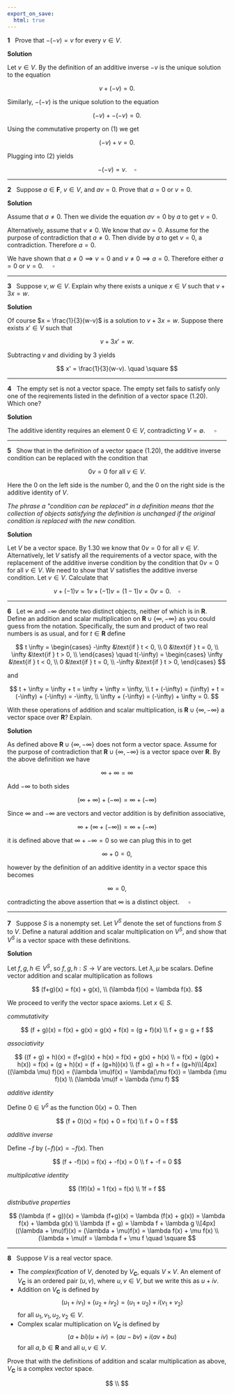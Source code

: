 ```yaml
---
export_on_save:
  html: true
---
```


<style>
.katex-display { overflow: auto hidden }
</style>

**1** &nbsp; Prove that $-(-v) = v$ for every $v \in V$.

**Solution**

Let $v \in V$. By the definition of an additive inverse $-v$ is the unique solution to the equation

$$
\tag{1} v + (-v) = 0.
$$

Similarly, $-(-v)$ is the unique solution to the equation

$$
\tag{2}(-v) + -(-v) = 0.
$$

Using the commutative property on $(1)$ we get

$$
(-v) + v = 0.
$$

Plugging into $(2)$ yields

$$
-(-v) = v. \quad \square
$$

---

**2** &nbsp; Suppose $a \in \mathbf{F}$, $v \in V$, and $av = 0$. Prove that $a = 0$ or $v = 0$.

**Solution**

Assume that $a \neq 0$. Then we divide the equation $av = 0$ by $a$ to get $v = 0$.

Alternatively, assume that $v \neq 0$. We know that $av = 0$. Assume for the purpose of contradiction that $a \neq 0$. Then divide by $a$ to get $v = 0$, a contradiction. Therefore $a = 0$.

We have shown that $a \neq 0 \implies v = 0$ and $v \neq 0 \implies a = 0$. Therefore either $a = 0$ or $v = 0$. $\quad \square$

---

**3** &nbsp; Suppose $v,w \in V$. Explain why there exists a unique $x \in V$ such that $v + 3x = w$.

**Solution**

Of course $x = \frac{1}{3}(w-v)$ is a solution to $v + 3x = w$. Suppose there exists $x' \in V$ such that

$$
v + 3x' = w.
$$

Subtracting $v$ and dividing by $3$ yields

$$
x' = \frac{1}{3}(w-v). \quad \square
$$

---

**4** &nbsp; The empty set is not a vector space. The empty set fails to satisfy only one of the reqirements listed in the definition of a vector space (1.20). Which one?

**Solution**

The additive identity requires an element $0 \in V$, contradicting $V = \emptyset$. $\quad \square$

---

**5** &nbsp; Show that in the definition of a vector space (1.20), the additive inverse condition can be replaced with the condition that

$$
0v = 0 \text{ for all } v \in V.
$$

Here the $0$ on the left side is the number $0$, and the $0$ on the right side is the additive identity of $V$.

_The phrase a "condition can be replaced" in a definition means that the collection of objects satisfying the definition is unchanged if the original condition is replaced with the new condition._

**Solution**

Let $V$ be a vector space. By 1.30 we know that $0v = 0$ for all $v \in V$.
Alternatively, let $V$ satisfy all the requirements of a vector space, with the replacement of the additive inverse condition by the condition that $0v = 0$ for all $v \in V$. We need to show that $V$ satisfies the additive inverse condition.
Let $v \in V$. Calculate that

$$
v + (-1)v = 1v + (-1)v = (1-1)v = 0v = 0. \quad \square
$$

---

**6** &nbsp; Let $\infty$ and $-\infty$ denote two distinct objects, neither of which is in $\mathbf{R}$. Define an addition and scalar multiplication on $\mathbf{R} \cup \{\infty, -\infty\}$ as you could guess from the notation. Specifically, the sum and product of two real numbers is as usual, and for $t \in \mathbf{R}$ define

$$
t \infty =
\begin{cases}
    -\infty &\text{if } t < 0, \\
    0 &\text{if } t = 0, \\
    \infty &\text{if } t > 0, \\
\end{cases}
\quad
t(-\infty) =
\begin{cases}
    \infty &\text{if } t < 0, \\
    0 &\text{if } t = 0, \\
    -\infty &\text{if } t > 0,
\end{cases}
$$

and

$$
t + \infty = \infty + t = \infty + \infty = \infty, \\
t + (-\infty) = (\infty) + t = (-\infty) + (-\infty) = -\infty, \\
\infty + (-\infty) = (-\infty) + \infty = 0.
$$

With these operations of addition and scalar multiplication, is $\mathbf{R} \cup \{\infty, -\infty\}$ a vector space over $\mathbf{R}$? Explain.

**Solution**

As defined above $\mathbf{R} \cup \{\infty, -\infty\}$ does not form a vector space.
Assume for the purpose of contradiction that $\mathbf{R} \cup \{\infty, -\infty\}$ is a vector space over $\mathbf{R}$.
By the above definition we have

$$
\infty + \infty = \infty
$$

Add $-\infty$ to both sides

$$
(\infty + \infty) + (-\infty) = \infty + (-\infty)
$$

Since $\infty$ and $-\infty$ are vectors and vector addition is by definition associative,

$$
\infty + (\infty + (-\infty)) = \infty + (-\infty)
$$

it is defined above that $\infty + -\infty = 0$ so we can plug this in to get

$$
\infty + 0 = 0,
$$

however by the definition of an additive identity in a vector space this becomes

$$
\infty = 0,
$$

contradicting the above assertion that $\infty$ is a distinct object. $\quad \square$

---

**7** &nbsp; Suppose $S$ is a nonempty set. Let $V^S$ denote the set of functions from $S$ to $V$. Define a natural addition and scalar multiplication on $V^S$, and show that $V^S$ is a vector space with these definitions.

**Solution**

Let $f,g,h \in V^S$, so $f,g,h: S \to V$ are vectors. Let $\lambda, \mu$ be scalars. Define vector addition and scalar multiplication as follows

$$
(f+g)(x) = f(x) + g(x), \\
(\lambda f)(x) = \lambda f(x).
$$

We proceed to verify the vector space axioms. Let $x \in S$.

_commutativity_

$$
(f + g)(x) = f(x) + g(x) = g(x) + f(x) = (g + f)(x) \\
f + g = g + f
$$

_associativity_

$$
((f + g) + h)(x) = (f+g)(x) + h(x) = f(x) + g(x) + h(x) \\
= f(x) + (g(x) + h(x)) = f(x) + (g + h)(x) = (f + (g+h))(x) \\
(f + g) + h = f + (g+h)\\[4px]
((\lambda \mu) f)(x) = (\lambda \mu)f(x) = \lambda(\mu f(x)) = \lambda (\mu f)(x) \\
(\lambda \mu)f = \lambda (\mu f)
$$

_additive identity_

Define $0 \in V^S$ as the function $0(x) = 0$. Then

$$
(f + 0)(x) = f(x) + 0 = f(x) \\
f + 0 = f
$$

_additive inverse_

Define $-f$ by $(-f)(x) = -f(x)$. Then 

$$
(f + -f)(x) = f(x) + -f(x) = 0 \\
f + -f = 0
$$

_multiplicative identity_

$$
(1f)(x) = 1 f(x) = f(x) \\
1f = f
$$

_distributive properties_

$$
(\lambda (f + g))(x) = \lambda (f+g)(x) = \lambda (f(x) + g(x)) = \lambda f(x) + \lambda g(x) \\
\lambda (f + g) = \lambda f + \lambda g \\[4px]
((\lambda + \mu)f)(x) = (\lambda + \mu)f(x) = \lambda f(x) + \mu f(x) \\
(\lambda + \mu)f = \lambda f + \mu f \quad \square
$$


---

**8** &nbsp; Suppose $V$ is a real vector space.

- The _complexification_ of $V$, denoted by $V_{\mathbf{C}}$, equals $V \times V$. An element of $V_{\mathbf{C}}$ is an ordered pair $(u,v)$, where $u,v \in V$, but we write this as $u+iv$.
- Addition on $V_{\mathbf{C}}$ is defined by
  $$
  (u_1 + iv_1) + (u_2 + iv_2) = (u_1 + u_2) + i (v_1+v_2)
  $$
  for all $u_1, v_1, u_2, v_2 \in V$.
- Complex scalar multiplication on $V_{\mathbf{C}}$ is defined by
  $$
  (a+bi)(u+iv) = (au - bv) + i(av+bu)
  $$
  for all $a,b\in \mathbf{R}$ and all $u,v \in V$.

Prove that with the definitions of addition and scalar multiplication as above, $V_{\mathbf{C}}$ is a complex vector space.

$$
\\
$$